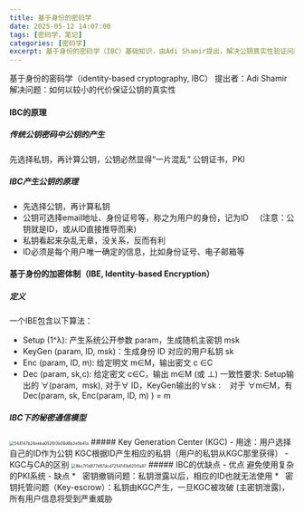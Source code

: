 ```yaml
---
title: 基于身份的密码学
date: 2025-05-12 14:07:00
tags: [密码学，笔记]
categories: [密码学]
excerpt: 基于身份的密码学（IBC）基础知识，由Adi Shamir提出，解决公钥真实性验证问题。
---
```

基于身份的密码学（identity-based cryptography, IBC）
提出者：Adi Shamir
解决问题：如何以较小的代价保证公钥的真实性
#### IBC的原理
##### 传统公钥密码中公钥的产生
   先选择私钥，再计算公钥，公钥必然显得“一片混乱”
   公钥证书，PKI
##### IBC产生公钥的原理
   - 先选择公钥，再计算私钥
   - 公钥可选择email地址、身份证号等，称之为用户的身份，记为ID 
         (注意：公钥就是ID，或从ID直接推导而来)
   - 私钥看起来杂乱无章，没关系，反而有利
   - ID必须是每个用户唯一确定的信息，比如身份证号、电子邮箱等
#### 基于身份的加密体制（IBE, Identity-based Encryption）
##### 定义
   一个IBE包含以下算法：
   - Setup (1^λ): 产生系统公开参数 param，生成随机主密钥 msk
   - KeyGen (param, ID, msk)：生成身份 ID 对应的用户私钥 sk
   - Enc (param, ID, m): 给定明文 m∈M，输出密文 c ∈C
   - Dec (param, sk,c): 给定密文 c∈C，输出 m∈M (或 ⊥)
     一致性要求: Setup输出的 ∀(param,  msk), 对于∀ ID，KeyGen输出的∀sk :    对于 ∀m∈M，有 Dec(param, sk, Enc(param, ID, m) ) = m
##### IBC下的秘密通信模型
   <img src="/chunk.github.io/images/544147b24eeba0526f3b09d6b3e5b41a.jpg" alt="544147b24eeba0526f3b09d6b3e5b41a" style="zoom:50%;" />
##### Key Generation Center (KGC)
   - 用途：用户选择自己的ID作为公钥
     KGC根据ID产生相应的私钥（用户的私钥从KGC那里获得）
   - KGC与CA的区别
     <img src="/chunk.github.io/images/8bc7f1d877d87dcd7254141b625f1a97.jpg" alt="8bc7f1d877d87dcd7254141b625f1a97" style="zoom:50%;" />
##### IBC的优缺点
   - 优点
     避免使用复杂的PKI系统
   - 缺点
     *   密钥撤销问题：私钥泄露以后，相应的ID也就无法使用
     *   密钥托管问题（Key-escrow）：私钥由KGC产生，一旦KGC被攻破 (主密钥泄露)，所有用户信息将受到严重威胁
